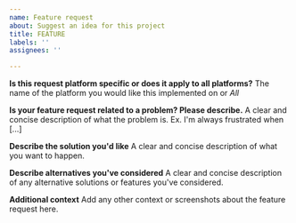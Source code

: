```yaml
---
name: Feature request
about: Suggest an idea for this project
title: FEATURE
labels: ''
assignees: ''

---
```


**Is this request platform specific or does it apply to all platforms?**
The name of the platform you would like this implemented on or *All*

**Is your feature request related to a problem? Please describe.**
A clear and concise description of what the problem is. Ex. I'm always frustrated when [...]

**Describe the solution you'd like**
A clear and concise description of what you want to happen.

**Describe alternatives you've considered**
A clear and concise description of any alternative solutions or features you've considered.

**Additional context**
Add any other context or screenshots about the feature request here.
